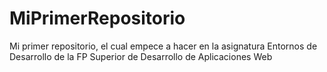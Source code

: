 # MiPrimerRepositorio
Mi primer repositorio, el cual empece a hacer en la asignatura Entornos de Desarrollo de la FP Superior de Desarrollo de Aplicaciones Web
